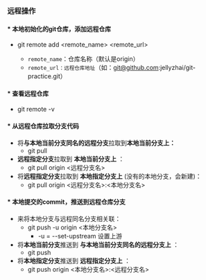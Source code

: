 ### 远程操作

#### * 本地初始化的git仓库，添加远程仓库

* git remote add <remote_name> <remote_url>

  * `remote_name`：仓库名称（默认是origin）
  * `remote_url：远程仓库地址`（如：git@github.com:jellyzhai/git-practice.git）

#### * 查看远程仓库

* git remote -v

#### * 从远程仓库拉取分支代码

* 将**与本地当前分支同名的远程分支**拉取到**本地当前分支上：**
  * git pull
* **远程指定分支**拉取到 **本地当前分支上** ：
  * git pull origin <远程分支名>
* 将**远程指定分支**拉取到 **本地指定分支上** (没有的本地分支，会新建)：
  * git pull origin <远程分支名>:<本地分支名>

#### * 本地提交的commit，推送到远程仓库分支

* 来将本地分支与远程同名分支相关联：
  * git push -u origin <本地分支名>
    * -u = --set-upstream 设置上游
* 将**本地当前分支**推送到 **与本地当前分支同名的远程分支上** ：
  * git push
* 将**本地指定分支**推送到 **远程指定分支上** ：
  * git push origin <本地分支名>:<远程分支名>
